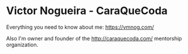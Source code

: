 # Victor Nogueira - CaraQueCoda

Everything you need to know about me: https://vmnog.com/

Also I'm owner and founder of the http://caraquecoda.com/ mentorship organization.

